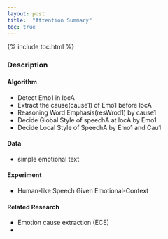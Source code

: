 ```yaml
---
layout: post
title:  "Attention Summary"
toc: true
---
```


{% include toc.html %}


### Description
#### Algorithm

- Detect Emo1 in locA
- Extract the cause(cause1) of Emo1 before locA
- Reasoning Word Emphasis(resWrod1) by cause1
- Decide Global Style of speechA at locA by Emo1
- Decide Local Style of SpeechA by Emo1 and Cau1

#### Data
- simple emotional text

#### Experiment
- Human-like Speech Given Emotional-Context

#### Related Research
- Emotion cause extraction (ECE)
- 
